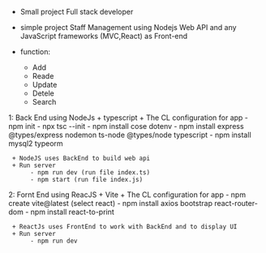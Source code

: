 
+ Small project Full stack developer

+ simple project Staff Management using Nodejs Web API and any JavaScript frameworks (MVC,React) as Front-end

+ function:
     - Add
     - Reade
     - Update
     - Detele
     - Search

1: Back End using NodeJs + typescript
     + The CL configuration for app
          - npm init
          - npx tsc --init
          - npm install cose dotenv
          - npm install express @types/express nodemon ts-node @types/node typescript
          - npm install mysql2 typeorm

     + NodeJS uses BackEnd to build web api
     + Run server 
          - npm run dev (run file index.ts)
          - npm start (run file index.js)

2: Fornt End using ReacJS + Vite
     + The CL configuration for app
          - npm create vite@latest (select react)
          - npm install axios bootstrap react-router-dom
          - npm install react-to-print

     + ReactJs uses FrontEnd to work with BackEnd and to display UI
     + Run server 
          - npm run dev